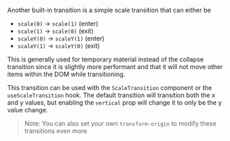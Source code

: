 Another built-in transition is a simple scale transition that can either be

- `scale(0)` -> `scale(1)` (enter)
- `scale(1)` -> `scale(0)` (exit)
- `scaleY(0)` -> `scaleY(1)` (enter)
- `scaleY(1)` -> `scaleY(0)` (exit)

This is generally used for temporary material instead of the collapse transition
since it is slightly more performant and that it will not move other items
within the DOM while transitioning.

This transition can be used with the `ScaleTransition` component or the
`useScaleTransition` hook. The default transition will transition both the x and
y values, but enabling the `vertical` prop will change it to only be the y value
change.

> Note: You can also set your own `transform-origin` to modify these transitions
> even more.
